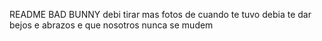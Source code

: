 README BAD BUNNY
debi tirar mas fotos de cuando te tuvo debia te dar bejos e abrazos e que nosotros nunca se mudem

